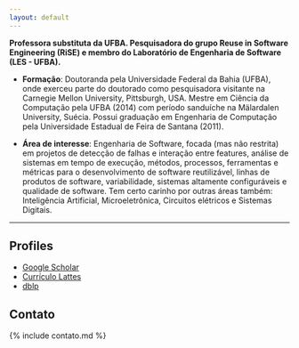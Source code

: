 ```yaml
---
layout: default
---
```

<!-- **Larissa Rocha Soares**  -->
<!-- , _italic_, or ~~strikethrough~~. -->

<!-- [Link to another page](./another-page.html). -->
**Professora substituta da UFBA. Pesquisadora do grupo Reuse in Software Engineering (RiSE) e membro do Laboratório de Engenharia de Software (LES - UFBA).**

* **Formação**: Doutoranda pela Universidade Federal da Bahia (UFBA), onde exerceu parte do doutorado como pesquisadora visitante na Carnegie Mellon University, Pittsburgh, USA.
Mestre em Ciência da Computação pela UFBA (2014) com período sanduíche na Mälardalen University, Suécia.
Possui graduação em Engenharia de Computação pela Universidade Estadual de Feira de Santana (2011).


* **Área de interesse**: Engenharia de Software,  focada (mas não restrita) em projetos de detecção de falhas e interação entre features, análise de sistemas em tempo de execução, métodos, processos, ferramentas e métricas para o desenvolvimento de software reutilizável, linhas de produtos de software, variabilidade, sistemas altamente configuráveis e qualidade de software.
Tem certo carinho por outras áreas também: Inteligência Artificial, Microeletrônica, Circuitos elétricos e Sistemas Digitais.


* * *

<!-- ### Here is an unordered list:

*   Item foo
*   Item bar
*   Item baz
*   Item zip

### And an ordered list:

1.  Item one
1.  Item two
1.  Item three
1.  Item four

### And a nested list:

- level 1 item
  - level 2 item
  - level 2 item
    - level 3 item
    - level 3 item
- level 1 item
  - level 2 item
  - level 2 item
  - level 2 item
- level 1 item
  - level 2 item
  - level 2 item
- level 1 item -->

## Profiles

- [Google Scholar](https://scholar.google.com.br/citations?user=Ut6HiuAAAAAJ&hl=pt-BR)
- [Currículo Lattes](http://lattes.cnpq.br/5750570352089990)
- [dblp](https://dblp.uni-trier.de/pers/hd/s/Soares:Larissa_Rocha)

## Contato

{% include contato.md %}

<!-- ### Small image

![Octocat](https://assets-cdn.github.com/images/icons/emoji/octocat.png)

### Large image

![Branching](https://guides.github.com/activities/hello-world/branching.png) -->


<!-- ### Definition lists can be used with HTML syntax.

<dl>
<dt>Name</dt>
<dd>Godzilla</dd>
<dt>Born</dt>
<dd>1952</dd>
<dt>Birthplace</dt>
<dd>Japan</dd>
<dt>Color</dt>
<dd>Green</dd>
</dl> -->

<!-- ```
Long, single-line code blocks should not wrap. They should horizontally scroll if they are too long. This line should be long enough to demonstrate this.
```

```
The final element.
``` -->
